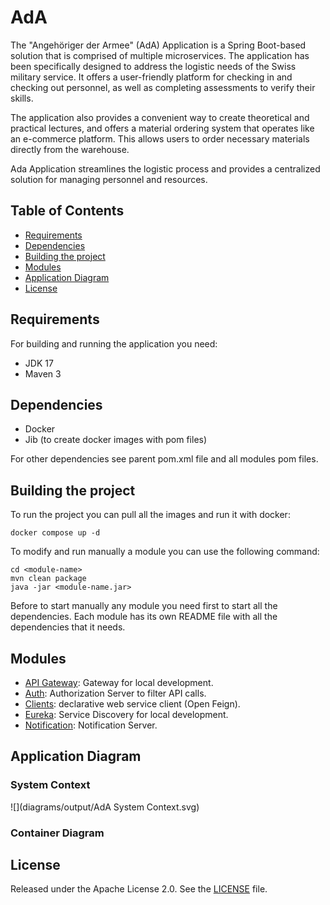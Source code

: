 # AdA

The "Angehöriger der Armee" (AdA) Application is a Spring Boot-based solution that is comprised of multiple microservices. 
The application has been specifically designed to address the logistic needs of the Swiss military service. 
It offers a user-friendly platform for checking in and checking out personnel, as well as completing assessments 
to verify their skills. 

The application also provides a convenient way to create theoretical and practical lectures, and offers a material 
ordering system that operates like an e-commerce platform. This allows users to order necessary materials directly 
from the warehouse. 

Ada Application streamlines the logistic process and provides a centralized solution for 
managing personnel and resources.


## Table of Contents

- [Requirements](#requirements)
- [Dependencies](#dependencies)
- [Building the project](#building-the-project)
- [Modules](#modules)
- [Application Diagram](#application-diagram)
- [License](#license)



## Requirements

For building and running the application you need:

- JDK 17
- Maven 3


## Dependencies

- Docker
- Jib (to create docker images with pom files)

For other dependencies see parent pom.xml file and all modules pom files.

## Building the project

To run the project you can pull all the images and run it with docker:

```shell
docker compose up -d
```

To modify and run manually a module you can use the following command:

```shell
cd <module-name>
mvn clean package
java -jar <module-name.jar>
```

Before to start manually any module you need first to start all the dependencies. Each module
has its own README file with all the dependencies that it needs.


## Modules

- [API Gateway](apigw): Gateway for local development.
- [Auth](auth): Authorization Server to filter API calls.
- [Clients](clients): declarative web service client (Open Feign).
- [Eureka](eureka-server): Service Discovery for local development.
- [Notification](notification): Notification Server.


## Application Diagram

[//]: # ( TODO Create Diagram)

### System Context

![](diagrams/output/AdA System Context.svg)

### Container Diagram

## License

Released under the Apache License 2.0. See the [LICENSE](LICENSE) file.

